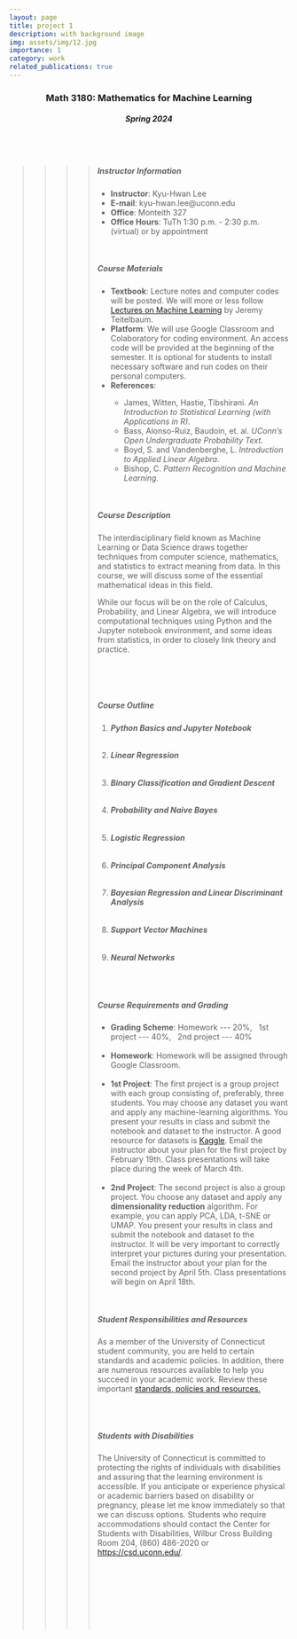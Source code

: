 ```yaml
---
layout: page
title: project 1
description: with background image
img: assets/img/12.jpg
importance: 1
category: work
related_publications: true
---
```


<center><h3><b>Math 3180: Mathematics for Machine Learning</b></h3>
<h5><b>Spring 2024</b></h5>
</center>


<br><br>


 <div style="text-align: left;">
        <blockquote>
          <blockquote>
            <blockquote>
              <blockquote>

<h5><b>Instructor Information</b></h5>
<ul>
<li><b>Instructor</b>: Kyu-Hwan Lee</li>  
<li><b>E-mail</b>: kyu-hwan.lee@uconn.edu</li>
<li><b>Office</b>: Monteith 327</li> 
<li><b>Office Hours</b>: TuTh 1:30 p.m. - 2:30 p.m. (virtual) or by appointment</li>
</ul>

<br>
<h5><b>Course Materials</b></h5>
<ul>
<li><b>Textbook</b>: Lecture notes and computer codes will be posted.
We will more or less follow <a href="https://jeremy9959.net/Mathematics-for-Machine-Learning/">Lectures on Machine Learning</a> by Jeremy Teitelbaum. </li> 
<li><b>Platform</b>: We will use Google Classroom and Colaboratory for coding environment. An access code will be provided at the beginning of the semester. It is optional for students to install necessary software and run codes on their personal computers.</li>
<li><b>References</b>: </li>
<ul>
<li>James, Witten, Hastie, Tibshirani. <i>An Introduction to Statistical Learning (with Applications in R).</i></li>
<li>Bass, Alonso-Ruiz, Baudoin, et. al.
<i>UConn’s Open Undergraduate Probability Text.</i></li>
<li>Boyd, S. and Vandenberghe, L. <i>Introduction to Applied Linear Algebra.</i></li>
<li>Bishop, C. <i>Pattern Recognition and Machine Learning.</i></li>
</ul>
</ul>

<br>
<h5><b>Course Description</b></h5>
The interdisciplinary field known as Machine Learning or Data Science draws together techniques from computer science, mathematics, and statistics to extract meaning from data. In this course, we will discuss some of the essential mathematical ideas in this field.

While our focus will be on the role of Calculus, Probability, and Linear Algebra, we will introduce computational techniques using Python and the Jupyter notebook environment, and some ideas from statistics, in order to closely link theory and practice.

<br><br><br>

<h5><b>Course Outline</b></h5>

<ol>
<li><h6><b>Python Basics and Jupyter Notebook</b></h6></li>
<li><h6><b>Linear Regression</b></h6></li>
<li><h6><b>Binary Classification and Gradient Descent</b></h6></li>
<li><h6><b>Probability and Naive Bayes</b></h6></li>
<li><h6><b>Logistic Regression</b></h6></li>
<li><h6><b>Principal Component Analysis</b></h6></li>
<li><h6><b>Bayesian Regression and Linear Discriminant Analysis</b></h6></li>
<li><h6><b>Support Vector Machines</b></h6></li>
<li><h6><b>Neural Networks</b></h6></li>
</ol>


<br>

<h5><b>Course Requirements and Grading</b></h5>
<ul>
<li><b>Grading Scheme</b>: Homework --- 20%, &nbsp; 1st project --- 40%, &nbsp; 2nd project --- 40%</li>
&nbsp;
<li><b>Homework</b>: Homework will be assigned through Google Classroom.</li>
&nbsp;
<li><b>1st Project</b>: The first project is a group project with each group consisting of, preferably, three students. You may choose any dataset you want and apply any machine-learning algorithms. You present your results in class and submit the notebook and dataset to the instructor. A good resource for datasets is <a href="https://www.kaggle.com/">Kaggle</a>. Email the instructor about your plan for the first project by February 19th. Class presentations will take place during the week of March 4th.</li>
&nbsp;
<li><b>2nd Project</b>:  The second project is also a group project. You choose any dataset and apply any <b>dimensionality reduction</b> algorithm. For example, you can apply PCA, LDA, t-SNE or UMAP. You present your results in class and submit the notebook and dataset to the instructor. It will be very important to correctly interpret your pictures during your presentation. Email the instructor about your plan for the second project by April 5th. Class presentations will begin on April 18th. </li>
</ul>
<br>

<h5><b>Student Responsibilities and Resources</b></h5>
As a member of the University of Connecticut student community, you are held to certain standards and academic policies. In addition, there are numerous resources available to help you succeed in your academic work. Review these important <a href="https://onlinestudent.uconn.edu/learn--more/#POL">standards, policies and resources.</a>

<br><br>

<h5><b>Students with Disabilities</b></h5>
The University of Connecticut is committed to protecting the rights of individuals with disabilities and assuring that the learning environment is accessible.  If you anticipate or experience physical or academic barriers based on disability or pregnancy, please let me know immediately so that we can discuss options. Students who require accommodations should contact the Center for Students with Disabilities, Wilbur Cross Building Room 204, (860) 486-2020 or <a href="https://csd.uconn.edu/">https://csd.uconn.edu/</a>.

<br><br><br><br><br><br><br>


